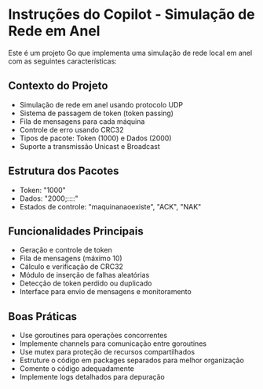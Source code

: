 # Instruções do Copilot - Simulação de Rede em Anel

<!-- Use this file to provide workspace-specific custom instructions to Copilot. For more details, visit https://code.visualstudio.com/docs/copilot/copilot-customization#_use-a-githubcopilotinstructionsmd-file -->

Este é um projeto Go que implementa uma simulação de rede local em anel com as seguintes características:

## Contexto do Projeto
- Simulação de rede em anel usando protocolo UDP
- Sistema de passagem de token (token passing)
- Fila de mensagens para cada máquina
- Controle de erro usando CRC32
- Tipos de pacote: Token (1000) e Dados (2000)
- Suporte a transmissão Unicast e Broadcast

## Estrutura dos Pacotes
- Token: "1000"
- Dados: "2000;<origem>:<destino>:<controle>:<CRC>:<mensagem>"
- Estados de controle: "maquinanaoexiste", "ACK", "NAK"

## Funcionalidades Principais
- Geração e controle de token
- Fila de mensagens (máximo 10)
- Cálculo e verificação de CRC32
- Módulo de inserção de falhas aleatórias
- Detecção de token perdido ou duplicado
- Interface para envio de mensagens e monitoramento

## Boas Práticas
- Use goroutines para operações concorrentes
- Implemente channels para comunicação entre goroutines
- Use mutex para proteção de recursos compartilhados
- Estruture o código em packages separados para melhor organização
- Comente o código adequadamente
- Implemente logs detalhados para depuração
